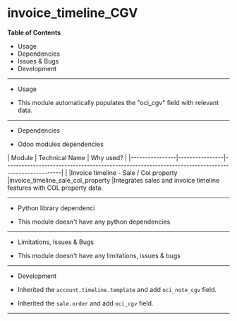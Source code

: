 # invoice_timeline_CGV

**Table of Contents**

* Usage
* Dependencies
* Issues & Bugs
* Development

---

* Usage

* This module automatically populates the "oci_cgv" field with relevant data.

---

* Dependencies

* Odoo modules dependencies

| Module         | Technical Name | Why used?                                                                                        |
|----------------|----------------|--------------------------------------------------------------------------------------------------|       |
|Invoice timeline - Sale / Col property |invoice_timeline_sale_col_property	|Integrates sales and invoice timeline features with COL property data.

---

* Python library dependenci

* This module doesn't have any python dependencies

---

* Limitations, Issues & Bugs

* This module doesn't have any limitations, issues & bugs

---

* Development

* Inherited the `account.timeline.template` and add `oci_note_cgv` field.
* Inherited the `sale.order` and add `oci_cgv` field.

---
